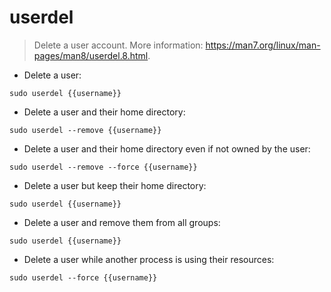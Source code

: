 # userdel

> Delete a user account.
> More information: <https://man7.org/linux/man-pages/man8/userdel.8.html>.

- Delete a user:

`sudo userdel {{username}}`

- Delete a user and their home directory:

`sudo userdel --remove {{username}}`

- Delete a user and their home directory even if not owned by the user:

`sudo userdel --remove --force {{username}}`

- Delete a user but keep their home directory:

`sudo userdel {{username}}`

- Delete a user and remove them from all groups:

`sudo userdel {{username}}`

- Delete a user while another process is using their resources:

`sudo userdel --force {{username}}`